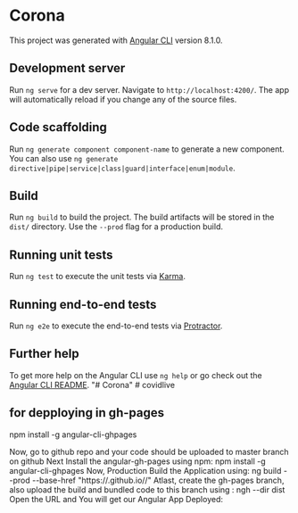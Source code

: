 # Corona

This project was generated with [Angular CLI](https://github.com/angular/angular-cli) version 8.1.0.

## Development server

Run `ng serve` for a dev server. Navigate to `http://localhost:4200/`. The app will automatically reload if you change any of the source files.

## Code scaffolding

Run `ng generate component component-name` to generate a new component. You can also use `ng generate directive|pipe|service|class|guard|interface|enum|module`.

## Build

Run `ng build` to build the project. The build artifacts will be stored in the `dist/` directory. Use the `--prod` flag for a production build.

## Running unit tests

Run `ng test` to execute the unit tests via [Karma](https://karma-runner.github.io).

## Running end-to-end tests

Run `ng e2e` to execute the end-to-end tests via [Protractor](http://www.protractortest.org/).

## Further help

To get more help on the Angular CLI use `ng help` or go check out the [Angular CLI README](https://github.com/angular/angular-cli/blob/master/README.md).
"# Corona" 
#   c o v i d l i v e 
 
 


## for depploying in gh-pages
npm install -g angular-cli-ghpages

Now, go to github repo and your code should be uploaded to master branch on github
Next Install the angular-gh-pages using npm:
npm install -g angular-cli-ghpages
Now, Production Build the Application using:
ng build --prod --base-href "https://<username>.github.io/<reponame>/"
Atlast, create the gh-pages branch, also upload the build and bundled code to this branch using :
ngh --dir dist
Open the URL and You will get our Angular App Deployed: